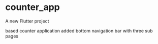 # counter_app

A new Flutter project

based counter application added bottom navigation bar with three sub pages 

